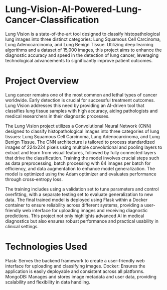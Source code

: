 # Lung-Vision-AI-Powered-Lung-Cancer-Classification

Lung Vision is a state-of-the-art tool designed to classify histopathological lung images into three distinct categories: Lung Squamous Cell Carcinoma, Lung Adenocarcinoma, and Lung Benign Tissue. Utilizing deep learning algorithms and a dataset of 15,000 images, this project aims to enhance the diagnostic accuracy and speed in the detection of lung cancer, leveraging technological advancements to significantly improve patient outcomes.

# Project Overview
Lung cancer remains one of the most common and lethal types of cancer worldwide. Early detection is crucial for successful treatment outcomes. Lung Vision addresses this need by providing an AI-driven tool that classifies lung tissue samples with high accuracy, aiding pathologists and medical researchers in their diagnostic processes.


The Lung Vision project utilizes a Convolutional Neural Network (CNN) designed to classify histopathological images into three categories of lung tissues: Lung Squamous Cell Carcinoma, Lung Adenocarcinoma, and Lung Benign Tissue. The CNN architecture is tailored to process standardized images of 224x224 pixels using multiple convolutional and pooling layers to extract and learn from visual features, followed by fully connected layers that drive the classification. Training the model involves crucial steps such as data preprocessing, batch processing with 64 images per batch for efficiency, and data augmentation to enhance model generalization. The model is optimized using the Adam optimizer and evaluates performance through cross-entropy loss.

The training includes using a validation set to tune parameters and control overfitting, with a separate testing set to evaluate generalization to new data. The final trained model is deployed using Flask within a Docker container to ensure reliability across different systems, providing a user-friendly web interface for uploading images and receiving diagnostic predictions. This project not only highlights advanced AI in medical diagnostics but also ensures robust performance and practical usability in clinical settings.

# Technologies Used
Flask: Serves the backend framework to create a user-friendly web interface for uploading and classifying images.
Docker: Ensures the application is easily deployable and consistent across all platforms.
MongoDB: Manages and stores image metadata and user data, providing scalability and flexibility in data handling.
